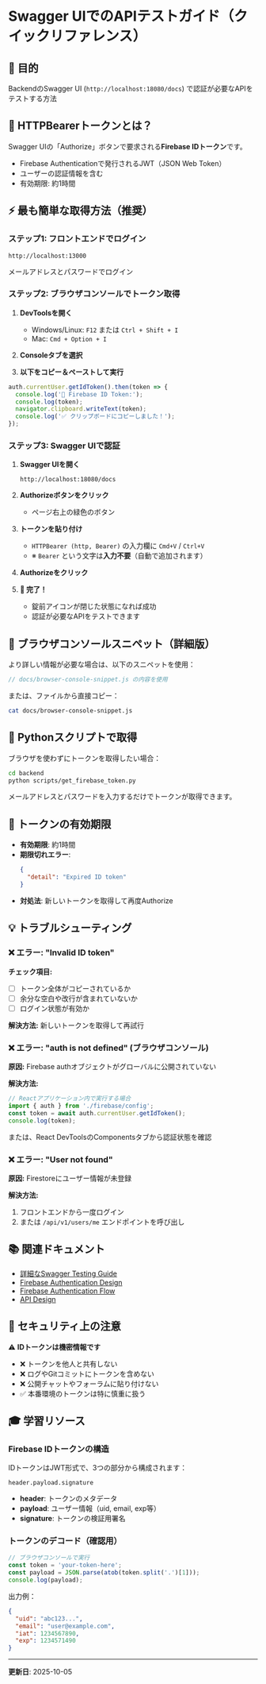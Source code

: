 # Swagger UIでのAPIテストガイド（クイックリファレンス）

## 🎯 目的

BackendのSwagger UI (`http://localhost:18080/docs`) で認証が必要なAPIをテストする方法

## 🔑 HTTPBearerトークンとは？

Swagger UIの「Authorize」ボタンで要求される**Firebase IDトークン**です。

- Firebase Authenticationで発行されるJWT（JSON Web Token）
- ユーザーの認証情報を含む
- 有効期限: 約1時間

## ⚡ 最も簡単な取得方法（推奨）

### ステップ1: フロントエンドでログイン

```
http://localhost:13000
```

メールアドレスとパスワードでログイン

### ステップ2: ブラウザコンソールでトークン取得

1. **DevToolsを開く**
   - Windows/Linux: `F12` または `Ctrl + Shift + I`
   - Mac: `Cmd + Option + I`

2. **Consoleタブを選択**

3. **以下をコピー＆ペーストして実行**

```javascript
auth.currentUser.getIdToken().then(token => {
  console.log('🔑 Firebase ID Token:');
  console.log(token);
  navigator.clipboard.writeText(token);
  console.log('✅ クリップボードにコピーしました！');
});
```

### ステップ3: Swagger UIで認証

1. **Swagger UIを開く**
   ```
   http://localhost:18080/docs
   ```

2. **Authorizeボタンをクリック**
   - ページ右上の緑色のボタン

3. **トークンを貼り付け**
   - `HTTPBearer (http, Bearer)` の入力欄に `Cmd+V` / `Ctrl+V`
   - ※ `Bearer` という文字は**入力不要**（自動で追加されます）

4. **Authorizeをクリック**

5. **🎉 完了！**
   - 錠前アイコンが閉じた状態になれば成功
   - 認証が必要なAPIをテストできます

## 📝 ブラウザコンソールスニペット（詳細版）

より詳しい情報が必要な場合は、以下のスニペットを使用：

```javascript
// docs/browser-console-snippet.js の内容を使用
```

または、ファイルから直接コピー：
```bash
cat docs/browser-console-snippet.js
```

## 🐍 Pythonスクリプトで取得

ブラウザを使わずにトークンを取得したい場合：

```bash
cd backend
python scripts/get_firebase_token.py
```

メールアドレスとパスワードを入力するだけでトークンが取得できます。

## 🔄 トークンの有効期限

- **有効期限**: 約1時間
- **期限切れエラー**: 
  ```json
  {
    "detail": "Expired ID token"
  }
  ```
- **対処法**: 新しいトークンを取得して再度Authorize

## 💡 トラブルシューティング

### ❌ エラー: "Invalid ID token"

**チェック項目:**
- [ ] トークン全体がコピーされているか
- [ ] 余分な空白や改行が含まれていないか
- [ ] ログイン状態が有効か

**解決方法:**
新しいトークンを取得して再試行

### ❌ エラー: "auth is not defined" (ブラウザコンソール)

**原因:**
Firebase authオブジェクトがグローバルに公開されていない

**解決方法:**

```javascript
// Reactアプリケーション内で実行する場合
import { auth } from './firebase/config';
const token = await auth.currentUser.getIdToken();
console.log(token);
```

または、React DevToolsのComponentsタブから認証状態を確認

### ❌ エラー: "User not found"

**原因:**
Firestoreにユーザー情報が未登録

**解決方法:**
1. フロントエンドから一度ログイン
2. または `/api/v1/users/me` エンドポイントを呼び出し

## 📚 関連ドキュメント

- [詳細なSwagger Testing Guide](./swagger-testing-guide.md)
- [Firebase Authentication Design](./firebase-authentication-design.md)
- [Firebase Authentication Flow](./firebase-authentication-flow.md)
- [API Design](./api-design.md)

## 🔐 セキュリティ上の注意

⚠️ **IDトークンは機密情報です**

- ❌ トークンを他人と共有しない
- ❌ ログやGitコミットにトークンを含めない
- ❌ 公開チャットやフォーラムに貼り付けない
- ✅ 本番環境のトークンは特に慎重に扱う

## 🎓 学習リソース

### Firebase IDトークンの構造

IDトークンはJWT形式で、3つの部分から構成されます：

```
header.payload.signature
```

- **header**: トークンのメタデータ
- **payload**: ユーザー情報（uid, email, exp等）
- **signature**: トークンの検証用署名

### トークンのデコード（確認用）

```javascript
// ブラウザコンソールで実行
const token = 'your-token-here';
const payload = JSON.parse(atob(token.split('.')[1]));
console.log(payload);
```

出力例：
```json
{
  "uid": "abc123...",
  "email": "user@example.com",
  "iat": 1234567890,
  "exp": 1234571490
}
```

---

**更新日**: 2025-10-05

